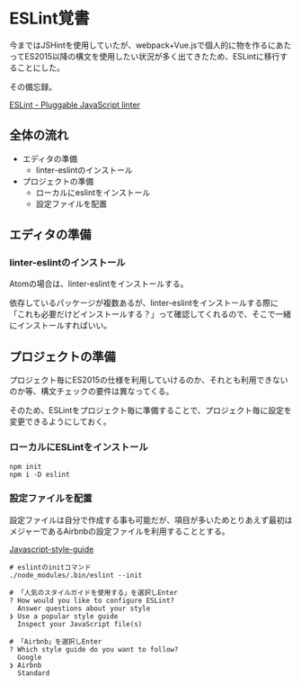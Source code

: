 # ESLint覚書

今まではJSHintを使用していたが、webpack+Vue.jsで個人的に物を作るにあたってES2015以降の構文を使用したい状況が多く出てきたため、ESLintに移行することにした。

その備忘録。

[ESLint - Pluggable JavaScript linter](https://eslint.org/)

## 全体の流れ

+ エディタの準備
  + linter-eslintのインストール
+ プロジェクトの準備
  + ローカルにeslintをインストール
  + 設定ファイルを配置

## エディタの準備

### linter-eslintのインストール

Atomの場合は、linter-eslintをインストールする。

依存しているパッケージが複数あるが、linter-eslintをインストールする際に「これも必要だけどインストールする？」って確認してくれるので、そこで一緒にインストールすればいい。


## プロジェクトの準備

プロジェクト毎にES2015の仕様を利用していけるのか、それとも利用できないのか等、構文チェックの要件は異なってくる。

そのため、ESLintをプロジェクト毎に準備することで、プロジェクト毎に設定を変更できるようにしておく。

### ローカルにESLintをインストール

```
npm init
npm i -D eslint
```

### 設定ファイルを配置

設定ファイルは自分で作成する事も可能だが、項目が多いためとりあえず最初はメジャーであるAirbnbの設定ファイルを利用することとする。

[Javascript-style-guide](https://mitsuruog.github.io/javascript-style-guide/)


```
# eslintのinitコマンド
./node_modules/.bin/eslint --init

# 「人気のスタイルガイドを使用する」を選択しEnter
? How would you like to configure ESLint?
  Answer questions about your style
❯ Use a popular style guide
  Inspect your JavaScript file(s)

# 「Airbnb」を選択しEnter
? Which style guide do you want to follow?
  Google
❯ Airbnb
  Standard
```

